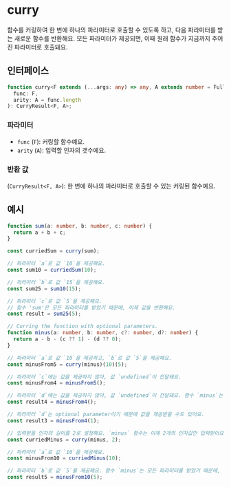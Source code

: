 # curry

함수를 커링하여 한 번에 하나의 파라미터로 호출할 수 있도록 하고, 다음 파라미터를 받는 새로운 함수를 반환해요.
모든 파라미터가 제공되면, 이때 원래 함수가 지금까지 주어진 파라미터로 호출돼요.

## 인터페이스

```typescript
function curry<F extends (...args: any) => any, A extends number = FullParameters<F>['length']>(
  func: F,
  arity: A = func.length
): CurryResult<F, A>;
```

### 파라미터

- `func` (`F`): 커링할 함수예요.
- `arity` (`A`): 입력할 인자의 갯수에요.

### 반환 값

(`CurryResult<F, A>`): 한 번에 하나의 파라미터로 호출할 수 있는 커링된 함수예요.

## 예시

```typescript
function sum(a: number, b: number, c: number) {
  return a + b + c;
}

const curriedSum = curry(sum);

// 파라미터 `a`로 값 `10`을 제공해요.
const sum10 = curriedSum(10);

// 파라미터 `b`로 값 `15`을 제공해요.
const sum25 = sum10(15);

// 파라미터 `c`로 값 `5`을 제공해요.
// 함수 'sum'은 모든 파라미터를 받았기 때문에, 이제 값을 반환해요.
const result = sum25(5);

// Curring the function with optional parameters.
function minus(a: number, b: number, c?: number, d?: number) {
  return a - b - (c ?? 1) - (d ?? 0);
}

// 파라미터 `a`로 값 `10`을 제공하고, `b`로 값 `5`을 제공해요.
const minusFrom5 = curry(minus)(10)(5);

// 파라미터 `c`에는 값을 제공하지 않아, 값 `undefined`이 전달돼요.
const minusFrom4 = minusFrom5();

// 파라미터 `d`에는 값을 제공하지 않아, 값 `undefined`이 전달돼요. 함수 `minus`는 모든 파라미터를 받았기 때문에, 이제 값을 반환해요.
const result4 = minusFrom4();

// 파라미터 `d`는 optional parameter이기 때문에 값을 제공받을 수도 있어요.
const result3 = minusFrom4(1);

// 입력받을 인자의 길이를 2로 설정해요. `minus` 함수는 이제 2개의 인자값만 입력받아요.
const curriedMinus = curry(minus, 2);

// 파라미터 `a`로 값 `10`을 제공해요.
const minusFrom10 = curriedMinus(10);

// 파라미터 `b`로 값 `5`를 제공해요. 함수 `minus`는 모든 파라미터를 받았기 때문에, 이제 값을 반환해요.
const result5 = minusFrom10(5);
```
